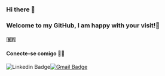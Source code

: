 ### Hi there 👋
### Welcome to my GitHub, I am happy with your visit!🙌
#### :brazil:

 
 
 
 
#### Conecte-se comigo 🤝🏻


![Linkedin Badge](https://img.shields.io/badge/-LinkedIn-blue?style=flat-square&logo=Linkedin&logoColor=white&link=https://www.linkedin.com/in/edevaldomac/)[![Gmail Badge](https://img.shields.io/badge/-edevaldoalvesmacedo@gmail.com-c14438?style=flatsquare&logo=Gmail&logoColor=white&link=mailto:edevaldoalvesmacedo@gmail.com)](mailto:edevaldoalvesmacedo@gmail.com)






